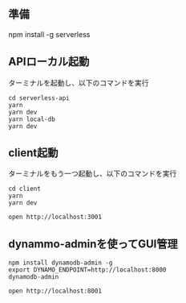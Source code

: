 ## 準備

npm install -g serverless

## APIローカル起動

ターミナルを起動し、以下のコマンドを実行

```
cd serverless-api
yarn
yarn dev
yarn local-db
yarn dev
```

## client起動

ターミナルをもう一つ起動し、以下のコマンドを実行

```
cd client
yarn
yarn dev

open http://localhost:3001
```


## dynammo-adminを使ってGUI管理

```
npm install dynamodb-admin -g
export DYNAMO_ENDPOINT=http://localhost:8000
dynamodb-admin

open http://localhost:8001
```
